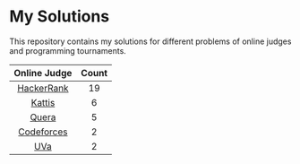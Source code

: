 # My Solutions

This repository contains my solutions for different problems of online judges and programming tournaments.

|        Online Judge         | Count |
| :-------------------------: | :---: |
| [HackerRank](./hacker_rank) |  19   |
|     [Kattis](./kattis)      |   6   |
|      [Quera](./quera)       |   5   |
| [Codeforces](./codeforces)  |   2   |
|        [UVa](./uva)         |   2   |
